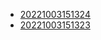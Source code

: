 - [20221003151324](/zet/20221003151324/README.md)
- [20221003151323](/zet/20221003151323/README.md)
